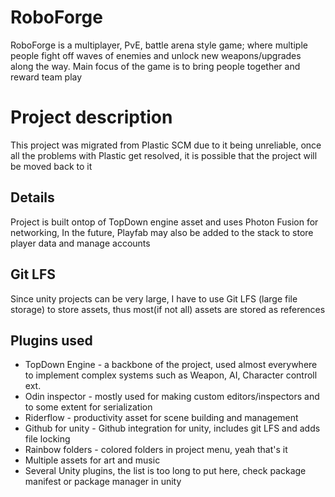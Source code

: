 # RoboForge

RoboForge is a multiplayer, PvE, battle arena style game; where multiple people fight off waves of enemies and unlock new weapons/upgrades along the way.
Main focus of the game is to bring people together and reward team play

# Project description
This project was migrated from Plastic SCM due to it being unreliable, once all the problems with Plastic get resolved, it is possible that the project will be moved back to it

## Details

Project is built ontop of TopDown engine asset and uses Photon Fusion for networking, In the future, Playfab may also be added to the stack to store player data and manage accounts

## Git LFS

Since unity projects can be very large, I have to use Git LFS (large file storage) to store assets, thus most(if not all) assets are stored as references

## Plugins used

- TopDown Engine - a backbone of the project, used almost everywhere to implement complex systems such as Weapon, AI, Character controll ext.
- Odin inspector - mostly used for making custom editors/inspectors and to some extent for serialization
- Riderflow - productivity asset for scene building and management
- Github for unity - Github integration for unity, includes git LFS and adds file locking  
- Rainbow folders - colored folders in project menu, yeah that's it
- Multiple assets for art and music
- Several Unity plugins, the list is too long to put here, check package manifest or package manager in unity

